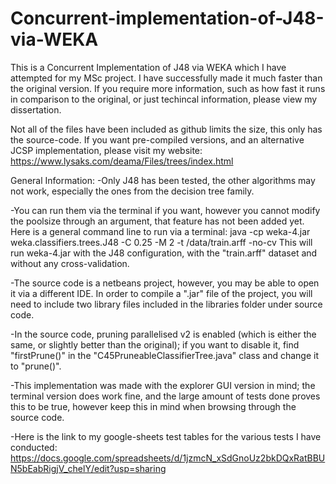 # Concurrent-implementation-of-J48-via-WEKA
This is a Concurrent Implementation of J48 via WEKA which I have attempted for my MSc project. I have successfully made it much faster than the original version.
If you require more information, such as how fast it runs in comparison to the original, or just techincal information, please view my dissertation.

Not all of the files have been included as github limits the size, this only has the source-code. If you want pre-compiled versions, and an alternative JCSP implementation, please visit my website:
https://www.lysaks.com/deama/Files/trees/index.html

General Information:
-Only J48 has been tested, the other algorithms may not work, especially the ones from the decision tree family.

-You can run them via the terminal if you want, however you cannot modify the poolsize through an argument, that feature has not been added yet.
Here is a general command line to run via a terminal:
java -cp weka-4.jar weka.classifiers.trees.J48 -C 0.25 -M 2 -t /data/train.arff -no-cv
This will run weka-4.jar with the J48 configuration, with the "train.arff" dataset and without any cross-validation.

-The source code is a netbeans project, however, you may be able to open it via a different IDE. In order to compile a ".jar" file of the project, you will need to include two library files included in the libraries folder under source code.

-In the source code, pruning parallelised v2 is enabled (which is either the same, or slightly better than the original); if you want to disable it, find "firstPrune()" in the "C45PruneableClassifierTree.java" class and change it to "prune()".

-This implementation was made with the explorer GUI version in mind; the terminal version does work fine, and the large amount of tests done proves this to be true, however keep this in mind when browsing through the source code.

-Here is the link to my google-sheets test tables for the various tests I have conducted: https://docs.google.com/spreadsheets/d/1jzmcN_xSdGnoUz2bkDQxRatBBUN5bEabRigjV_chelY/edit?usp=sharing
